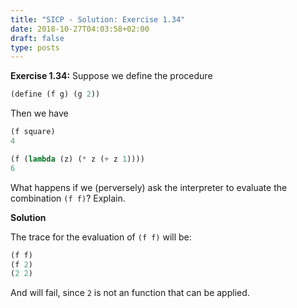 ```yaml
---
title: "SICP - Solution: Exercise 1.34"
date: 2018-10-27T04:03:58+02:00
draft: false
type: posts
---
```


**Exercise 1.34:** Suppose we define the procedure

```scheme
(define (f g) (g 2))
```

Then we have

```scheme
(f square)
4

(f (lambda (z) (* z (+ z 1))))
6
```

What happens if we (perversely) ask the interpreter to evaluate the combination `(f f)`? Explain.

**Solution**

The trace for the evaluation of `(f f)` will be:

```scheme
(f f)
(f 2)
(2 2)
```

And will fail, since `2` is not an function that can be applied.
